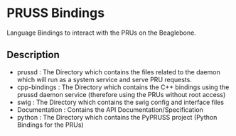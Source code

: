 # PRUSS Bindings
Language Bindings to interact with the PRUs on the Beaglebone.

## Description
* prussd : The Directory which contains the files related to the daemon which will run as a system service and serve PRU requests.
* cpp-bindings : The Directory which contains the C++ bindings using the prussd daemon service (therefore using the PRUs without root access)
* swig : The Directory which contains the swig config and interface files
* Documentation : Contains the API Documentation/Specification
* python : The Directory which contains the PyPRUSS project (Python Bindings for the PRUs)

